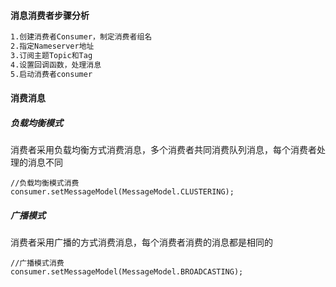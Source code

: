 #### 消息消费者步骤分析

```tex
1.创建消费者Consumer，制定消费者组名
2.指定Nameserver地址
3.订阅主题Topic和Tag
4.设置回调函数，处理消息
5.启动消费者consumer
```

#### 消费消息

##### 负载均衡模式

消费者采用负载均衡方式消费消息，多个消费者共同消费队列消息，每个消费者处理的消息不同

```
//负载均衡模式消费
consumer.setMessageModel(MessageModel.CLUSTERING);
```

##### 广播模式

消费者采用广播的方式消费消息，每个消费者消费的消息都是相同的

```
//广播模式消费
consumer.setMessageModel(MessageModel.BROADCASTING);
```

